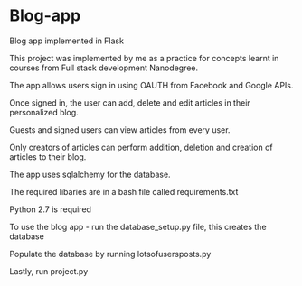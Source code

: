 # Blog-app
Blog app implemented in Flask

This project was implemented by me as a practice for concepts learnt in courses from Full stack development Nanodegree.

The app allows users sign in using OAUTH from Facebook and Google APIs.

Once signed in, the user can add, delete and edit articles in their personalized blog.

Guests and signed users can view articles from every user.

Only creators of articles can perform addition, deletion and creation of articles to their blog.

The app uses sqlalchemy for the database.

The required libaries are in a bash file called requirements.txt

Python 2.7 is required

To use the blog app - run the database_setup.py file, this creates the database

Populate the database by running lotsofusersposts.py

Lastly, run project.py
